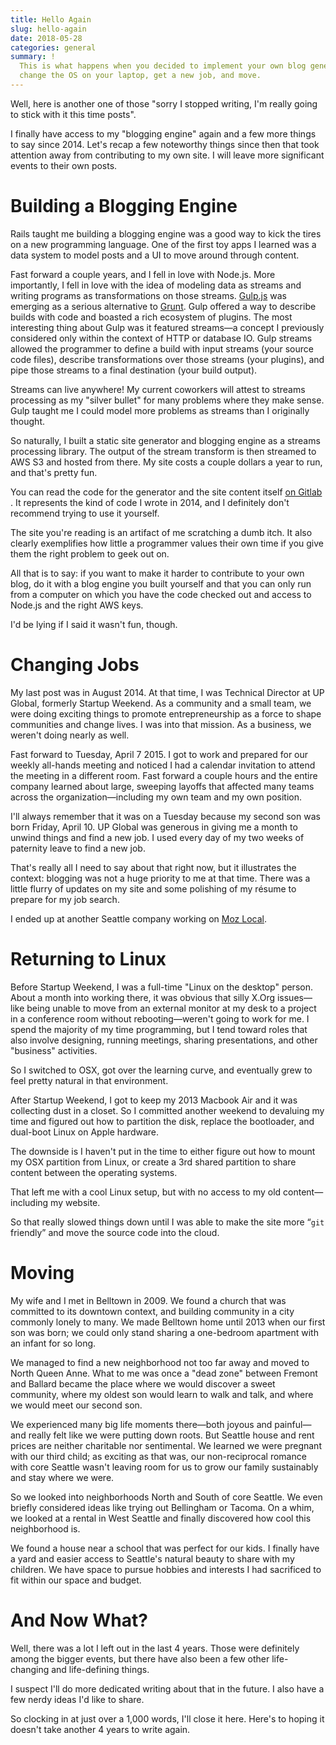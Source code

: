 ```yaml
---
title: Hello Again
slug: hello-again
date: 2018-05-28
categories: general
summary: !
  This is what happens when you decided to implement your own blog generator,
  change the OS on your laptop, get a new job, and move.
---
```


Well, here is another one of those "sorry I stopped writing, I'm really going to
stick with it this time posts".

I finally have access to my "blogging engine" again and a few more things to say
since 2014. Let's recap a few noteworthy things since then that took attention
away from contributing to my own site. I will leave more significant events to
their own posts.

# Building a Blogging Engine

Rails taught me building a blogging engine was a good way to kick the tires on a
new programming language. One of the first toy apps I learned was a data system
to model posts and a UI to move around through content.

Fast forward a couple years, and I fell in love with Node.js. More importantly,
I fell in love with the idea of modeling data as streams and writing programs as
transformations on those streams. [Gulp.js](https://gulpjs.com/) was emerging as
a serious alternative to [Grunt](https://gruntjs.com/). Gulp offered a way to
describe builds with code and boasted a rich ecosystem of plugins. The most
interesting thing about Gulp was it featured streams—a concept I previously
considered only within the context of HTTP or database IO. Gulp streams
allowed the programmer to define a build with input streams (your source code
files), describe transformations over those streams (your plugins), and pipe
those streams to a final destination (your build output).

Streams can live anywhere! My current coworkers will attest to streams
processing as my "silver bullet" for many problems where they make sense. Gulp
taught me I could model more problems as streams than I originally thought.

So naturally, I built a static site generator and blogging engine as a streams
processing library. The output of the stream transform is then streamed to AWS
S3 and hosted from there. My site costs a couple dollars a year to run, and
that's pretty fun.

You can read the code for the generator and the site content itself [on Gitlab
](https://gitlab.com/TheDahv/dahvsite-gulp). It represents the kind of code I
wrote in 2014, and I definitely don't recommend trying to use it
yourself.

The site you're reading is an artifact of me scratching a dumb itch. It also
clearly exemplifies how little a programmer values their own time if you give
them the right problem to geek out on.

All that is to say: if you want to make it harder to contribute to your own
blog, do it with a blog engine you built yourself and that you can only run from
a computer on which you have the code checked out and access to Node.js and the
right AWS keys.

I'd be lying if I said it wasn't fun, though.

# Changing Jobs

My last post was in August 2014. At that time, I was Technical Director at UP
Global, formerly Startup Weekend. As a community and a small team, we were doing
exciting things to promote entrepreneurship as a force to shape communities and
change lives. I was into that mission. As a business, we weren't doing nearly as
well.

Fast forward to Tuesday, April 7 2015. I got to work and prepared for our weekly
all-hands meeting and noticed I had a calendar invitation to attend the meeting
in a different room. Fast forward a couple hours and the entire company learned
about large, sweeping layoffs that affected many teams across the
organization—including my own team and my own position.

I'll always remember that it was on a Tuesday because my second son was born
Friday, April 10. UP Global was generous in giving me a month to unwind things
and find a new job. I used every day of my two weeks of paternity leave to find
a new job.

That's really all I need to say about that right now, but it illustrates the
context: blogging was not a huge priority to me at that time. There was a little
flurry of updates on my site and some polishing of my résume to prepare for my
job search.

I ended up at another Seattle company working on [Moz
Local](https://moz.com/products/local).

# Returning to Linux

Before Startup Weekend, I was a full-time "Linux on the desktop" person. About a
month into working there, it was obvious that silly X.Org issues—like being
unable to move from an external monitor at my desk to a project in a conference
room without rebooting—weren't going to work for me. I spend the majority of my
time programming, but I tend toward roles that also involve designing, running
meetings, sharing presentations, and other "business" activities.

So I switched to OSX, got over the learning curve, and eventually grew to feel
pretty natural in that environment.

After Startup Weekend, I got to keep my 2013 Macbook Air and it was collecting
dust in a closet. So I committed another weekend to devaluing my time and
figured out how to partition the disk, replace the bootloader, and dual-boot
Linux on Apple hardware.

The downside is I haven't put in the time to either figure out how to mount my
OSX partition from Linux, or create a 3rd shared partition to share content
between the operating systems.

That left me with a cool Linux setup, but with no access to my old
content—including my website.

So that really slowed things down until I was able to make the site more “`git`
friendly” and move the source code into the cloud.

# Moving

My wife and I met in Belltown in 2009. We found a church that was committed to
its downtown context, and building community in a city commonly lonely to many.
We made Belltown home until 2013 when our first son was born; we could only
stand sharing a one-bedroom apartment with an infant for so long.

We managed to find a new neighborhood not too far away and moved to North Queen
Anne. What to me was once a "dead zone" between Fremont and Ballard became the
place where we would discover a sweet community, where my oldest son would learn
to walk and talk, and where we would meet our second son.

We experienced many big life moments there—both joyous and painful—and really
felt like we were putting down roots. But Seattle house and rent prices are
neither charitable nor sentimental. We learned we were pregnant with our third
child; as exciting as that was, our non-reciprocal romance with core Seattle
wasn't leaving room for us to grow our family sustainably and stay where we
were.

So we looked into neighborhoods North and South of core Seattle. We even
briefly considered ideas like trying out Bellingham or Tacoma. On a whim, we
looked at a rental in West Seattle and finally discovered how cool this
neighborhood is.

We found a house near a school that was perfect for our kids. I finally have a
yard and easier access to Seattle's natural beauty to share with my children. We
have space to pursue hobbies and interests I had sacrificed to fit within our space
and budget.

# And Now What?

Well, there was a lot I left out in the last 4 years. Those were definitely
among the bigger events, but there have also been a few other life-changing and
life-defining things.

I suspect I'll do more dedicated writing about that in the future. I also have a
few nerdy ideas I'd like to share.

So clocking in at just over a 1,000 words, I'll close it here. Here's to hoping
it doesn't take another 4 years to write again.
